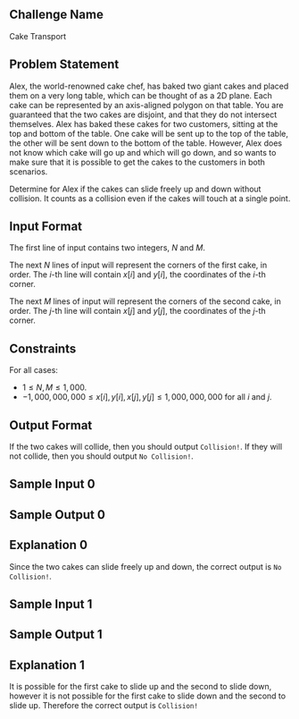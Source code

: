 ## Challenge Name

Cake Transport

## Problem Statement

Alex, the world-renowned cake chef, has baked two giant cakes and placed them on a very long table, which can be thought of as a 2D plane. Each cake can be represented by an axis-aligned polygon on that table. You are guaranteed that the two cakes are disjoint, and that they do not intersect themselves. Alex has baked these cakes for two customers, sitting at the top and bottom of the table. One cake will be sent up to the top of the table, the other will be sent down to the bottom of the table. However, Alex does not know which cake will go up and which will go down, and so wants to make sure that it is possible to get the cakes to the customers in both scenarios.

Determine for Alex if the cakes can slide freely up and down without collision. It counts as a collision even if the cakes will touch at a single point.

## Input Format

The first line of input contains two integers, $N$ and $M$.

The next $N$ lines of input will represent the corners of the first cake, in order. The $i$-th line will contain $x[i]$ and $y[i]$, the coordinates of the $i$-th corner.

The next $M$ lines of input will represent the corners of the second cake, in order. The $j$-th line will contain $x[j]$ and $y[j]$, the coordinates of the $j$-th corner.

## Constraints

For all cases:

- $1 \leq N, M \leq 1,000$.
- $-1,000,000,000 \leq x[i], y[i], x[j], y[j] \leq 1,000,000,000$ for all $i$ and $j$.

## Output Format

If the two cakes will collide, then you should output `Collision!`. If they will not collide, then you should output `No Collision!`.

## Sample Input 0


## Sample Output 0


## Explanation 0

Since the two cakes can slide freely up and down, the correct output is `No Collision!`.

## Sample Input 1

## Sample Output 1

## Explanation 1

It is possible for the first cake to slide up and the second to slide down, however it is not possible for the first cake to slide down and the second to slide up. 
Therefore the correct output is `Collision!`
